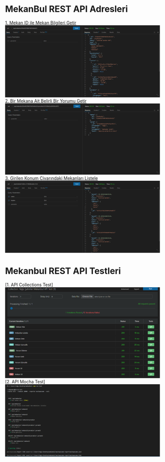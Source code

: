 # MekanBul REST API Adresleri
[1. Mekan ID ile Mekan Bilgileri Getir](https://odev5.yagizsahinler.repl.co/api/mekanlar/636e4935f84078d59c66c625)
![mekangetir](resimler/mekan_getir.png)
[2. Bir Mekana Ait Belirli Bir Yorumu Getir](https://odev5.yagizsahinler.repl.co/api/mekanlar/636e4935f84078d59c66c625/yorumlar/637d18bd2ca59f45fa3cf073)
![yorumgetir](resimler/yorum_getir.png)
[3. Girilen Konum Civarındaki Mekanları Listele](https://odev5.yagizsahinler.repl.co/api/mekanlar?enlem=37.8&&boylam=35.4)
![mekanlistele](resimler/mekan_listele.png)
# Mekanbul REST API Testleri
[1. API Collections Test]
![thunder client test](resimler/thunder_client_test.png)
[2. API Mocha Test]
![api mocha test](resimler/api_test.png)